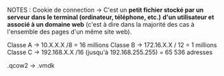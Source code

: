 
NOTES : Cookie de connection -> C'est un **petit fichier stocké par un serveur dans le terminal (ordinateur, téléphone, etc.)** **d'un utilisateur et associé à un domaine web** (c'est à dire dans la majorité des cas à l'ensemble des pages d'un même site web). 


Classe A -> 10.X.X.X /8 = 16 millions
Classe B -> 172.16.X.X / 12 = 1 millions
Classe C -> 192.168.X.X /16 (jusqu'à 192.168.255.255) = 65 536 adresses

.qcow2 -> .vmdk